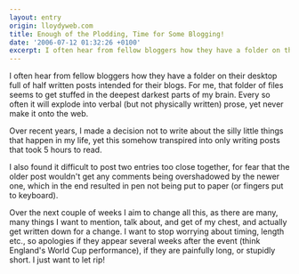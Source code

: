 ```yaml
---
layout: entry
origin: lloydyweb.com
title: Enough of the Plodding, Time for Some Blogging!
date: '2006-07-12 01:32:26 +0100'
excerpt: I often hear from fellow bloggers how they have a folder on their desktop full of half written posts intended for their blogs. For me, that folder of files seems to get stuffed in the deepest darkest parts of my brain.
---
```

I often hear from fellow bloggers how they have a folder on their desktop full of half written posts intended for their blogs. For me, that folder of files seems to get stuffed in the deepest darkest parts of my brain. Every so often it will explode into verbal (but not physically written) prose, yet never make it onto the web.

Over recent years, I made a decision not to write about the silly little things that happen in my life, yet this somehow transpired into only writing posts that took 5 hours to read.

I also found it difficult to post two entries too close together, for fear that the older post wouldn't get any comments being overshadowed by the newer one, which in the end resulted in pen not being put to paper (or fingers put to keyboard).

Over the next couple of weeks I aim to change all this, as there are many, many things I want to mention, talk about, and get of my chest, and actually get written down for a change. I want to stop worrying about timing, length etc., so apologies if they appear several weeks after the event (think England's World Cup performance), if they are painfully long, or stupidly short. I just want to let rip!
